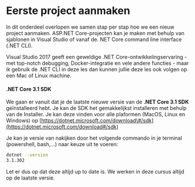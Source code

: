 # Eerste project aanmaken

In dit onderdeel overlopen we samen stap per stap hoe we een nieuw project aanmaken. ASP.NET Core-projecten kan je maken met behulp van sjablonen in Visual Studio of vanaf de. NET Core command line interface \(.NET CLI\).   
  
Visual Studio 2017 geeft een geweldige .NET Core-ontwikkelingservaring - met top-notch debugging, Docker-integratie en vele andere functies - maar ik gebruik de .NET CLI in deze les dan kunnen jullie deze les ook volgen op een Mac of Linux machine.

#### .NET Core 3.1 SDK

We gaan er vanuit dat je de laatste nieuwe versie van de **.NET Core 3.1 SDK** geïnstalleerd hebt.  Je kan de SDK het gemakkelijkst installeren met behulp van de Installer. Je kan deze vinden voor alle plaformen \(MacOS, Linux en Windows\) op [https://dotnet.microsoft.com/download\#/sdk](https://dotnet.microsoft.com/download#/sdk)

Je kan je versie van nakijken door het volgende commando in je terminal \(powershell, bash,...\) naar keuze uit te voeren:

```bash
dotnet --version
3.1.302
```

Let er dus op dat deze altijd up to date is. We werken in deze cursus altijd op de laatste versie. 

